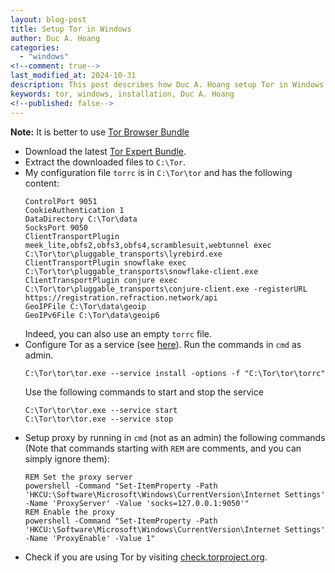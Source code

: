 ```yaml
---
layout: blog-post
title: Setup Tor in Windows
author: Duc A. Hoang
categories:
  - "windows"
<!--comment: true-->
last_modified_at: 2024-10-31
description: This post describes how Duc A. Hoang setup Tor in Windows
keywords: tor, windows, installation, Duc A. Hoang
<!--published: false-->
---
```


**Note:** It is better to use [Tor Browser Bundle]()

* Download the latest [Tor Expert Bundle](https://www.torproject.org/download/tor/).
* Extract the downloaded files to `C:\Tor`.
* My configuration file `torrc` is in `C:\Tor\tor` and has the following content:
  ```
  ControlPort 9051
  CookieAuthentication 1
  DataDirectory C:\Tor\data
  SocksPort 9050
  ClientTransportPlugin meek_lite,obfs2,obfs3,obfs4,scramblesuit,webtunnel exec C:\Tor\tor\pluggable_transports\lyrebird.exe
  ClientTransportPlugin snowflake exec C:\Tor\tor\pluggable_transports\snowflake-client.exe
  ClientTransportPlugin conjure exec C:\Tor\tor\pluggable_transports\conjure-client.exe -registerURL https://registration.refraction.network/api
  GeoIPFile C:\Tor\data\geoip
  GeoIPv6File C:\Tor\data\geoip6
  ```
  Indeed, you can also use an empty `torrc` file.
* Configure Tor as a service (see [here](https://superuser.com/a/1631196)). Run the commands in `cmd` as admin.
  ```
  C:\Tor\tor\tor.exe --service install -options -f "C:\Tor\tor\torrc"
  ``` 
  Use the following commands to start and stop the service
  ```
  C:\Tor\tor\tor.exe --service start
  C:\Tor\tor\tor.exe --service stop
  ```
* Setup proxy by running in `cmd` (not as an admin) the following commands (Note that commands starting with `REM` are comments, and you can simply ignore them):
  ```
  REM Set the proxy server
  powershell -Command "Set-ItemProperty -Path 'HKCU:\Software\Microsoft\Windows\CurrentVersion\Internet Settings' -Name 'ProxyServer' -Value 'socks=127.0.0.1:9050'"
  REM Enable the proxy
  powershell -Command "Set-ItemProperty -Path 'HKCU:\Software\Microsoft\Windows\CurrentVersion\Internet Settings' -Name 'ProxyEnable' -Value 1"
  ```
* Check if you are using Tor by visiting [check.torproject.org](https://check.torproject.org/).